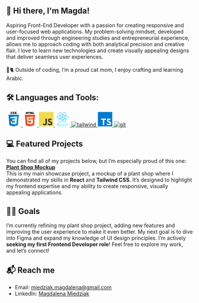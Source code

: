 ## 👋 Hi there, I'm Magda!

Aspiring Front-End Developer with a passion for creating responsive and user-focused web applications. My problem-solving mindset, developed and improved through engineering studies and entrepreneurial experience, allows me to approach coding with both analytical precision and creative flair. I love to learn new technologies and create visually appealing designs that deliver seamless user experiences.<br>
<br>
🦁🐈 Outside of coding, I’m a proud cat mom, I enjoy crafting and learning Arabic.


<h2 align="left">🛠️ Languages and Tools:</h2>
<p align="left"> <a href="https://www.w3schools.com/css/" target="_blank" rel="noreferrer"> <img src="https://raw.githubusercontent.com/devicons/devicon/master/icons/css3/css3-original-wordmark.svg" alt="css3" width="40" height="40"/> </a>  <a href="https://www.w3.org/html/" target="_blank" rel="noreferrer"> <img src="https://raw.githubusercontent.com/devicons/devicon/master/icons/html5/html5-original-wordmark.svg" alt="html5" width="40" height="40"/> </a> <a href="https://developer.mozilla.org/en-US/docs/Web/JavaScript" target="_blank" rel="noreferrer"> <img src="https://raw.githubusercontent.com/devicons/devicon/master/icons/javascript/javascript-original.svg" alt="javascript" width="40" height="40"/> </a> <a href="https://reactjs.org/" target="_blank" rel="noreferrer"> <img src="https://raw.githubusercontent.com/devicons/devicon/master/icons/react/react-original-wordmark.svg" alt="react" width="40" height="40"/> </a> <a href="https://tailwindcss.com/" target="_blank" rel="noreferrer"> <img src="https://www.vectorlogo.zone/logos/tailwindcss/tailwindcss-icon.svg" alt="tailwind" width="40" height="40"/> </a> <a href="https://www.typescriptlang.org/" target="_blank" rel="noreferrer"> <img src="https://raw.githubusercontent.com/devicons/devicon/master/icons/typescript/typescript-original.svg" alt="typescript" width="40" height="40"/> </a> <a href="https://git-scm.com/" target="_blank" rel="noreferrer"> <img src="https://www.vectorlogo.zone/logos/git-scm/git-scm-icon.svg" alt="git" width="40" height="40"/> </a></p>

## 💻 Featured Projects
You can find all of my projects below, but I’m especially proud of this one:<br>
**[Plant Shop Mockup](https://showcase-store-miedziak.netlify.app/)**<br>
This is my main showcase project, a mockup of a plant shop where I demonstrated my skills in **React** and **Tailwind CSS**. It’s designed to highlight my frontend expertise and my ability to create responsive, visually appealing applications.

## 🎯🤺 Goals
I’m currently refining my plant shop project, adding new features and improving the user experience to make it even better. My next goal is to dive into Figma and expand my knowledge of UI design principles.
I’m actively **seeking my first Frontend Developer role**! Feel free to explore my work, and let’s connect!

## 📬 Reach me
 - Email: [miedziak.magdalena@gmail.com](mailto:miedziak.magdalena@gmail.com)
 - LinkedIn: [Magdalena Miedziak](https://www.linkedin.com/in/magdalena-miedziak/) 






